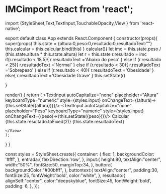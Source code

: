 # IMCimport React from 'react';
import {StyleSheet,Text,TextInput,TouchableOpacity,View
} from 'react-native';

export default class App extends React.Component {
  constructor(props){
    super(props)
    this.state = {altura:0,peso:0,resultado:0,resultadoText:""}
    this.calcular = this.calcular.bind(this)
  }
  calcular(){
   let imc = this.state.peso / (this.state.altura * this.state.altura)
   let r = this.state
   r.resultado = imc
   if(r.resultado < 18.5){
     r.resultadoText ='Abaixo do peso'
   }
    else if (r.resultado < 25){
     r.resultadoText ='Normal'
    }
    else if (r.resultado < 30){
     r.resultadoText ='Sobrepeso'
    }
    else if (r.resultado < 40){
     r.resultadoText ='Obesidade' 
    }
    else{
     r.resultadoText ='Obesidade Grave'
    }
   this.setState(r)

  }

  render() {
    return (
      <View style={styles.container}>
        <View style={styles.entrada}>
          <TextInput autoCapitalize="none" placeholder="Altura" keyboardType="numeric" style={styles.input} onChangeText={(altura)=>{this.setState({altura})}}/>
          <TextInput autoCapitalize="none" placeholder="Peso"  keyboardType="numeric" style={styles.input} onChangeText={(peso)=>{this.setState({peso})}}/>
        </View>
        <TouchableOpacity style={styles.button} onPress={this.calcular}><Text style={styles.buttontext}>Calcular</Text></TouchableOpacity>
        <Text style={styles.resultado}>{this.state.resultado.toFixed(2)}</Text>
        <Text style={[styles.resultado,{fontSize:20}]}>{this.state.resultadoText}</Text>

    </View>
    );
  }
}

const styles = StyleSheet.create({
  container: {
    flex: 1,
    backgroundColor: '#fff',
  },
  entrada:{
    flexDirection:'row',
  },
  input:{
    height:80,
    textAlign:"center",
    width:"50%",
    fontSize:50,
    marginTop:34,
  },
  button:{
   backgroundColor:"#00bfff",
  },
  buttontext:{
    textAlign:"center",
    padding:30,
    fontSize:25,
    fontWeight:'bold',
    color:"white",
  },
  resultado:{
    alignSelf:"center",
    color:"deepskyblue",
    fontSize:45,
    fontWeight:'bold',
    padding: 6,
  },
});

